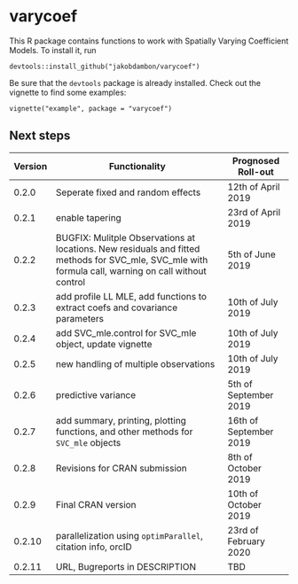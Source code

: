 # varycoef

This R package contains functions to work with Spatially Varying Coefficient Models. To install it, run 


`devtools::install_github("jakobdambon/varycoef")`


Be sure that the `devtools` package is already installed. Check out the vignette to find some examples:


`vignette("example", package = "varycoef")`


## Next steps 

| Version  | Functionality | Prognosed Roll-out |
|----------|---------------|------|
| 0.2.0    | Seperate fixed and random effects | 12th of April 2019 |
| 0.2.1    | enable tapering | 23rd of April 2019 |
| 0.2.2    | BUGFIX: Mulitple Observations at locations. New residuals and fitted methods for SVC_mle, SVC_mle with formula call, warning on call without control | 5th of June 2019 |
| 0.2.3    | add profile LL MLE, add functions to extract coefs and covariance parameters | 10th of July 2019 |
| 0.2.4    | add SVC_mle.control for SVC_mle object, update vignette | 10th of July 2019 |
| 0.2.5    | new handling of multiple observations | 10th of July 2019 |
| 0.2.6    | predictive variance | 5th of September 2019 |
| 0.2.7    | add summary, printing, plotting functions, and other methods for `SVC_mle` objects | 16th of September 2019 |
| 0.2.8    | Revisions for CRAN submission | 8th of October 2019 |
| 0.2.9    | Final CRAN version | 10th of October 2019 |
| 0.2.10   | parallelization using `optimParallel`, citation info, orcID | 23rd of February 2020 |
| 0.2.11   | URL, Bugreports in DESCRIPTION | TBD |
